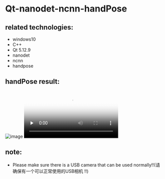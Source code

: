 # Qt-nanodet-ncnn-handPose
## related technologies:
* windows10
* C++
* Qt 5.12.9
* nanodet
* ncnn
* handpose

## handPose result:
 ![image]( https://github.com/superbayes/Qt-nanodet-ncnn-handPose/blob/main/image/handPose_result.gif)
<video id="video" controls="" preload="none" poster="封面">
      <source id="mp4" src="https://github.com/superbayes/Qt-nanodet-ncnn-handPose/blob/main/image/handPose_result.mp4" type="video/mp4">
</videos>
## note:
* Please make sure there is a USB camera that can be used normally!!(请确保有一个可以正常使用的USB相机 !!)
